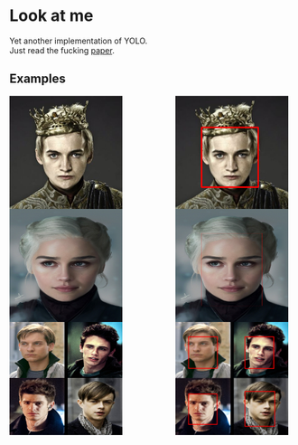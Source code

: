 # Look at me
Yet another implementation of YOLO.\
Just read the fucking [paper](https://arxiv.org/pdf/1312.6229.pdf).


## Examples

<div style="margin-bottom:10px">
<img src="joffrey.jpg" width="200" height="200" style="float:left; margin-right:10px;">
<img src="n_joffrey.png" width="200" height="200" style="float:right; margin-right:10px;">
</div>

<div style="margin-bottom:10px">
<img src="daenerys.jpg" width="200" height="200" style="float:left; margin-right:10px;">
<img src="n_daenerys.jpg" width="200" height="200" style="float:right; margin-right:10px;">
</div>

<div style="margin-bottom:10px">
<img src="spider.png" width="200" height="200" style="float:left; margin-right:10px;">
<img src="n_spider.png" width="200" height="200" style="float:right; margin-right:10px;">
</div>


